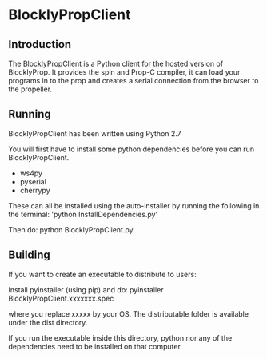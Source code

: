 BlocklyPropClient
=======================

Introduction
-----------------

The BlocklyPropClient is a Python client for the hosted version of BlocklyProp.
It provides the spin and Prop-C compiler, it can load your programs in to the prop and creates a serial connection from the browser to the propeller.

Running
-----------------

BlocklyPropClient has been written using Python 2.7

You will first have to install some python dependencies before you can run BlocklyPropClient.

* ws4py
* pyserial
* cherrypy

These can all be installed using the auto-installer by running the following in the terminal: 'python InstallDependencies.py'

Then do: python BlocklyPropClient.py

Building
-----------------

If you want to create an executable to distribute to users:

Install pyinstaller (using pip) and do:
pyinstaller BlocklyPropClient.xxxxxxx.spec

where you replace xxxxx by your OS. The distributable folder is available under the dist directory.

If you run the executable inside this directory, python nor any of the dependencies need to be installed on that computer.
